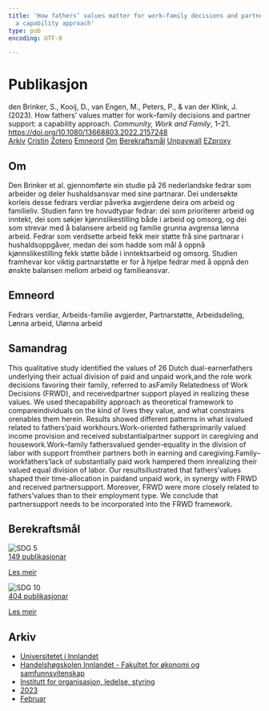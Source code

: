 ```yaml
---
title: 'How fathers’ values matter for work–family decisions and partner support:
  a capability approach'
type: pub
encoding: UTF-8

---
```

<h1>Publikasjon</h1>
<article id="csl-bib-container-PMT5WTUZ" class="csl-bib-container">
  <div class="csl-bib-body"> <div class="csl-entry">den Brinker, S., Kooij, D., van Engen, M., Peters, P., &#38; van der Klink, J. (2023). How fathers’ values matter for work–family decisions and partner support: a capability approach. <i>Community, Work and Family</i>, 1–21. <a href="https://doi.org/10.1080/13668803.2022.2157248">https://doi.org/10.1080/13668803.2022.2157248</a></div> </div>
  <div class="csl-bib-buttons">
    <a href="#taxonomy-article-PMT5WTUZ" alt="archive" class="csl-bib-button">Arkiv</a>
    <a href="https://app.cristin.no/results/show.jsf?id=2127967" alt="Cristin" class="csl-bib-button">Cristin</a>
    <a href="http://zotero.org/groups/5881554/items/PMT5WTUZ" alt="Zotero" class="csl-bib-button">Zotero</a>
    <a href="#keywords-article-PMT5WTUZ" alt="keywords" class="csl-bib-button">Emneord</a>
    <a href="#about-article-PMT5WTUZ" alt="about_pub" class="csl-bib-button">Om</a>
    <a href="#sdg-article-PMT5WTUZ" alt="sdg" class="csl-bib-button">Berekraftsmål</a>
    <a href="https://doi.org/10.1080/13668803.2022.2157248" alt="Unpaywall" class="csl-bib-button">Unpaywall</a>
    <a href="https://doi.org/10.1080/13668803.2022.2157248" alt="EZproxy" class="csl-bib-button">EZproxy</a>
  </div>
  <div id="csl-bib-meta-container-PMT5WTUZ"></div>
</article>
<div id="csl-bib-meta-PMT5WTUZ" class="csl-bib-meta">
  <article id="about-article-PMT5WTUZ" class="about_pub-article">
    <h1>Om</h1>
    Den Brinker et al. gjennomførte ein studie på 26 nederlandske fedrar som arbeider og deler hushaldsansvar med sine partnarar. Dei undersøkte korleis desse fedrars verdiar påverka avgjerdene deira om arbeid og familieliv. Studien fann tre hovudtypar fedrar: dei som prioriterer arbeid og inntekt, dei som søkjer kjønnslikestilling både i arbeid og omsorg, og dei som strevar med å balansere arbeid og familie grunna avgrensa lønna arbeid. Fedrar som verdsette arbeid fekk meir støtte frå sine partnarar i hushaldsoppgåver, medan dei som hadde som mål å oppnå kjønnslikestilling fekk støtte både i inntektsarbeid og omsorg. Studien framhevar kor viktig partnarstøtte er for å hjelpe fedrar med å oppnå den ønskte balansen mellom arbeid og familieansvar.
  </article>
  <article id="keywords-article-PMT5WTUZ" class="keywords-article">
    <h1>Emneord</h1>
    Fedrars verdiar, Arbeids-familie avgjerder, Partnarstøtte, Arbeidsdeling, Lønna arbeid, Ulønna arbeid
  </article>
  <article id="abstract-article-PMT5WTUZ" class="abstract-article">
    <h1>Samandrag</h1>
    This qualitative study identified the values of 26 Dutch dual-earnerfathers underlying their actual division of paid and unpaid work,and the role work decisions favoring their family, referred to asFamily Relatedness of Work Decisions (FRWD), and receivedpartner support played in realizing these values. We used thecapability  approach  as  theoretical  framework  to  compareindividuals on the kind of lives they value, and what constrains orenables them herein. Results showed different patterns in what isvalued related to fathers’paid workhours.Work-oriented fathersprimarily  valued  income  provision  and  received  substantialpartner support in caregiving and housework.Work–family fathersvalued gender-equality in the division of labor with support fromtheir partners both in earning and caregiving.Family–workfathers’lack of substantially paid work hampered them inrealizing  their  valued  equal  division  of  labor.  Our  resultsillustrated that fathers’values shaped their time-allocation in paidand unpaid work, in synergy with FRWD and received partnersupport. Moreover, FRWD were more closely related to fathers’values than to their employment type. We conclude that partnersupport needs to be incorporated into the FRWD framework.
  </article>
  <article id="sdg-article-PMT5WTUZ" class="sdg-article">
    <h1>Berekraftsmål</h1>
    <div class="sdg-container"><div id="sdg5" class="sdg">
        <img src="{{< params subfolder >}}images/sdg/sdg05_nn.png" class="image" alt="SDG 5">
        <div class="sdg-overlay">
          <a href="/nn/archive/?key=?sdg=5#archive" class="sdg-publication-count"><span>149</span> publikasjonar</a>
          <p><a href="https://fn.no/om-fn/fns-baerekraftsmaal/likestilling-mellom-kjoennene?lang=nno-NO" class="sdg-read-more">Les meir</a></p>
        </div>
      </div> <div id="sdg10" class="sdg">
        <img src="{{< params subfolder >}}images/sdg/sdg10_nn.png" class="image" alt="SDG 10">
        <div class="sdg-overlay">
          <a href="/nn/archive/?key=?sdg=10#archive" class="sdg-publication-count"><span>404</span> publikasjonar</a>
          <p><a href="https://fn.no/om-fn/fns-baerekraftsmaal/mindre-ulikhet?lang=nno-NO" class="sdg-read-more">Les meir</a></p>
        </div>
      </div></div>
  </article>
  <article id="taxonomy-article-PMT5WTUZ" class="taxonomy-article">
    <h1>Arkiv</h1>
    <ul>
      <li>
        <a href="/nn/archive/?key=3DCRN523">Universitetet i Innlandet</a>
      </li>
      <li>
        <a href="/nn/archive/?key=DU8Q9LN9">Handelshøgskolen Innlandet - Fakultet for økonomi og samfunnsvitenskap</a>
      </li>
      <li>
        <a href="/nn/archive/?key=4LUWR3ZM">Institutt for organisasjon, ledelse, styring</a>
      </li>
      <li>
        <a href="/nn/archive/?key=THVQJFRI">2023</a>
      </li>
      <li>
        <a href="/nn/archive/?key=M4Y5J8RM">Februar</a>
      </li>
    </ul>
  </article>
</div>

